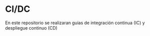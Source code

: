# CI/DC
En este repositorio se realizaran guias de integración continua (IC) y despliegue continuo (CD)
